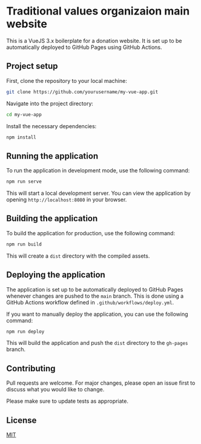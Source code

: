 # Traditional values organizaion main website

This is a VueJS 3.x boilerplate for a donation website. It is set up to be automatically deployed to GitHub Pages using GitHub Actions.

## Project setup

First, clone the repository to your local machine:

```bash
git clone https://github.com/yourusername/my-vue-app.git
```

Navigate into the project directory:

```bash
cd my-vue-app
```

Install the necessary dependencies:

```bash
npm install
```

## Running the application

To run the application in development mode, use the following command:

```bash
npm run serve
```

This will start a local development server. You can view the application by opening `http://localhost:8080` in your browser.

## Building the application

To build the application for production, use the following command:

```bash
npm run build
```

This will create a `dist` directory with the compiled assets.

## Deploying the application

The application is set up to be automatically deployed to GitHub Pages whenever changes are pushed to the `main` branch. This is done using a GitHub Actions workflow defined in `.github/workflows/deploy.yml`.

If you want to manually deploy the application, you can use the following command:

```bash
npm run deploy
```

This will build the application and push the `dist` directory to the `gh-pages` branch.

## Contributing

Pull requests are welcome. For major changes, please open an issue first to discuss what you would like to change.

Please make sure to update tests as appropriate.

## License

[MIT](https://choosealicense.com/licenses/mit/)
